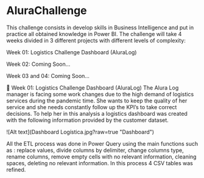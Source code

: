 # AluraChallenge

This challenge consists in develop skills in Business Intelligence and put in practice all obtained knowledge in Power BI. The challenge will take 4 weeks divided in 3 different projects with different levels of complexity:

Week 01: Logistics Challenge Dashboard (AluraLog)

Week 02: Coming Soon…

Week 03 and 04: Coming Soon…

🚀 Week 01: Logistics Challenge Dashboard (AluraLog)
The Alura Log manager is facing some work changes due to the high demand of logistics services during the pandemic time. She wants to keep the quality of her service and she needs constantly follow up the KPI’s to take correct decisions. To help her in this analysis a logistics dashboard was created with the following information provided by the customer dataset.

![Alt text](Dashboard Logística.jpg?raw=true "Dashboard")

All the ETL process was done in Power Query using the main functions such as : replace values, divide columns by delimiter, change columns type, rename columns, remove empty cells with no relevant information, cleaning spaces, deleting no relevant information. In this process 4 CSV tables was refined.
